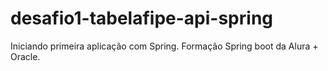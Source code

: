 # desafio1-tabelafipe-api-spring
Iniciando primeira aplicação com Spring. Formação Spring boot da Alura + Oracle.

